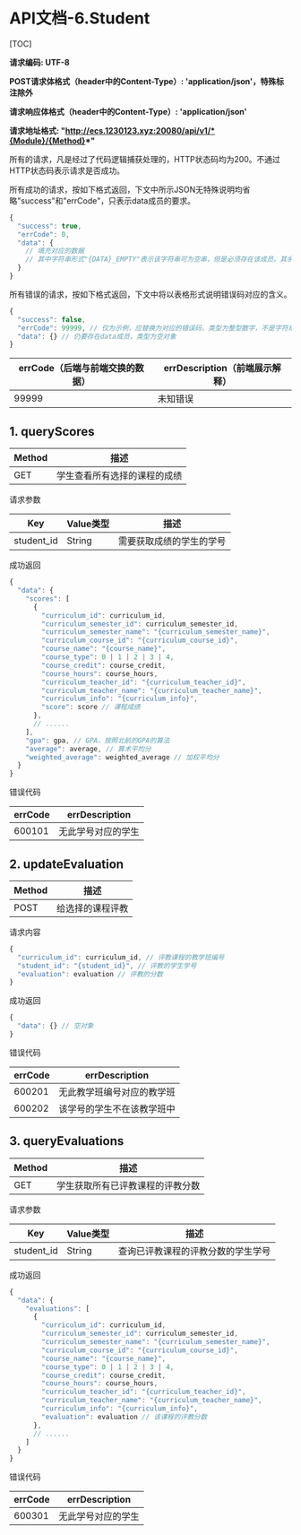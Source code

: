 # API文档-6.Student

[TOC]

**请求编码: UTF-8**

**POST请求体格式（header中的Content-Type）: 'application/json'，特殊标注除外**

**请求响应体格式（header中的Content-Type）: 'application/json'**

**请求地址格式: "http://ecs.1230123.xyz:20080/api/v1/*{Module}/{Method}*"**

所有的请求，凡是经过了代码逻辑捕获处理的，HTTP状态码均为200。不通过HTTP状态码表示请求是否成功。

所有成功的请求，按如下格式返回，下文中所示JSON无特殊说明均省略"success"和"errCode"，只表示data成员的要求。

```javascript
{
  "success": true,
  "errCode": 0,
  "data": {
    // 填充对应的数据
    // 其中字符串形式"{DATA}_EMPTY"表示该字符串可为空串，但是必须存在该成员。其余的不能为空串
  }
}
```

所有错误的请求，按如下格式返回，下文中将以表格形式说明错误码对应的含义。

```javascript
{
  "success": false,
  "errCode": 99999, // 仅为示例，应替换为对应的错误码，类型为整型数字，不是字符串
  "data": {} // 仍要存在data成员，类型为空对象
}
```

| errCode（后端与前端交换的数据） | errDescription（前端展示解释） |
| ------------------------------- | ------------------------------ |
| 99999                           | 未知错误                       |

## 1. queryScores

| Method | 描述                         |
| ------ | ---------------------------- |
| GET    | 学生查看所有选择的课程的成绩 |

请求参数

| Key        | Value类型 | 描述                     |
| ---------- | --------- | ------------------------ |
| student_id | String    | 需要获取成绩的学生的学号 |

成功返回

```javascript
{
  "data": {
    "scores": [
      {
        "curriculum_id": curriculum_id,
        "curriculum_semester_id": curriculum_semester_id,
        "curriculum_semester_name": "{curriculum_semester_name}",
        "curriculum_course_id": "{curriculum_course_id}",
        "course_name": "{course_name}",
        "course_type": 0 | 1 | 2 | 3 | 4,
        "course_credit": course_credit,
        "course_hours": course_hours,
        "curriculum_teacher_id": "{curriculum_teacher_id}",
        "curriculum_teacher_name": "{curriculum_teacher_name}",
        "curriculum_info": "{curriculum_info}",
        "score": score // 课程成绩
      },
      // ......
    ], 
    "gpa": gpa, // GPA，按照北航的GPA的算法
    "average": average, // 算术平均分
    "weighted_average": weighted_average // 加权平均分
  }
}
```

错误代码

| errCode | errDescription     |
| ------- | ------------------ |
| 600101  | 无此学号对应的学生 |

## 2. updateEvaluation

| Method | 描述             |
| ------ | ---------------- |
| POST   | 给选择的课程评教 |

请求内容

```javascript
{
  "curriculum_id": curriculum_id, // 评教课程的教学班编号
  "student_id": "{student_id}", // 评教的学生学号
  "evaluation": evaluation // 评教的分数
}
```

成功返回

```javascript
{
  "data": {} // 空对象
}
```

错误代码

| errCode | errDescription             |
| ------- | -------------------------- |
| 600201  | 无此教学班编号对应的教学班 |
| 600202  | 该学号的学生不在该教学班中 |

## 3. queryEvaluations

| Method | 描述                             |
| ------ | -------------------------------- |
| GET    | 学生获取所有已评教课程的评教分数 |

请求参数

| Key        | Value类型 | 描述                               |
| ---------- | --------- | ---------------------------------- |
| student_id | String    | 查询已评教课程的评教分数的学生学号 |

成功返回

```javascript
{
  "data": {
    "evaluations": [
      {
        "curriculum_id": curriculum_id,
        "curriculum_semester_id": curriculum_semester_id,
        "curriculum_semester_name": "{curriculum_semester_name}",
        "curriculum_course_id": "{curriculum_course_id}",
        "course_name": "{course_name}",
        "course_type": 0 | 1 | 2 | 3 | 4,
        "course_credit": course_credit,
        "course_hours": course_hours,
        "curriculum_teacher_id": "{curriculum_teacher_id}",
        "curriculum_teacher_name": "{curriculum_teacher_name}",
        "curriculum_info": "{curriculum_info}",
        "evaluation": evaluation // 该课程的评教分数
      },
      // ......
    ]
  }
}
```

错误代码

| errCode | errDescription     |
| ------- | ------------------ |
| 600301  | 无此学号对应的学生 |
